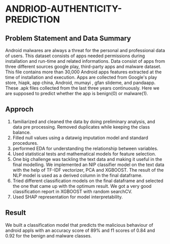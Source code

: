 # ANDRIOD-AUTHENTICITY-PREDICTION
## Problem Statement and Data Summary ##

Android malwares are always a threat for the personal and professional data of users. This dataset consists of apps needed permissions during installation and run-time and related informations. Data consist of apps from three different sources google play, third-party apps and malware dataset. This file contains more than 30,000 Android apps features extracted at the time of installation and execution. Apps are collected from Google's play store, hiapk, app china, Android, mumayi , gfan slideme, and pandaapp. These .apk files collected from the last three years continuously. Here we are supposed to predict whether the app is benign(0) or malware(1).

## Approch ##

1)  familiarized and cleaned the data by doing preliminary analysis, and data pre processing. Removed duplicates while keeping the class balance. 
2)  Filled null values using a datawig imputation model and standard procedures.
3)  performed EDA for understanding the relationship between variables.
4)  Used statistical tests and mathematical models for feature selection.
5)  One big challenge was tackling the text data and making it useful in the final modelling. We implemented an NlP classifier model on the text data with the help of TF-IDF vectorizer, PCA and XGBOOST. The result of the NLP model is used as a derived column in the final dataframe.
6)  Tried different classification models on the final dataframe and selected the one that came up with the optimum result. We got a very good classification report in XGBOOST with random searchCV.
7)  Used SHAP representation for model interpretability.
## Result ##
We built a classification model that predicts the malicious behaviour of android appls with an accuracy score of 89% and f1 scores of 0.84 and 0.92 for the benign and malware classes.



